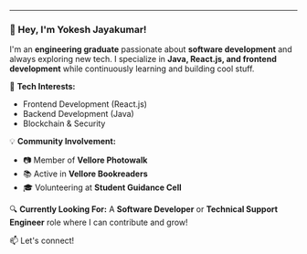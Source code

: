  ---

### 👋 Hey, I'm Yokesh Jayakumar!  
I'm an **engineering graduate** passionate about **software development** and always exploring new tech. I specialize in **Java, React.js, and frontend development** while continuously learning and building cool stuff.  

🚀 **Tech Interests:**  
- Frontend Development (React.js)  
- Backend Development (Java)  
- Blockchain & Security 

💡 **Community Involvement:**  
- 📷 Member of **Vellore Photowalk**  
- 📚 Active in **Vellore Bookreaders**  
- 🎓 Volunteering at **Student Guidance Cell**  

🔍 **Currently Looking For:** A **Software Developer** or **Technical Support Engineer** role where I can contribute and grow!  

📫 Let's connect!  



<!---
Yokesh40/Yokesh40 is a ✨ special ✨ repository because its `README.md` (this file) appears on your GitHub profile.
You can click the Preview link to take a look at your changes.
--->
